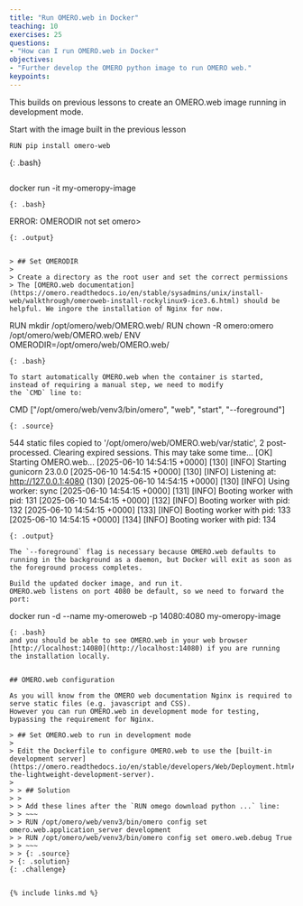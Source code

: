 ```yaml
---
title: "Run OMERO.web in Docker"
teaching: 10
exercises: 25
questions:
- "How can I run OMERO.web in Docker"
objectives:
- "Further develop the OMERO python image to run OMERO web."
keypoints:
---
```


This builds on previous lessons to create an OMERO.web image running in development mode.

Start with the image built in the previous lesson

~~~
RUN pip install omero-web
~~~
{: .bash}
~~~

~~~
docker run -it my-omeropy-image
~~~
{: .bash}
~~~
ERROR: OMERODIR not set
omero>
~~~
{: .output}


> ## Set OMERODIR
>
> Create a directory as the root user and set the correct permissions
> The [OMERO.web documentation](https://omero.readthedocs.io/en/stable/sysadmins/unix/install-web/walkthrough/omeroweb-install-rockylinux9-ice3.6.html) should be helpful. We ingore the installation of Nginx for now.

~~~
RUN mkdir /opt/omero/web/OMERO.web/
RUN chown -R omero:omero  /opt/omero/web/OMERO.web/
ENV OMERODIR=/opt/omero/web/OMERO.web/
~~~
{: .bash}

To start automatically OMERO.web when the container is started, instead of requiring a manual step, we need to modify
the `CMD` line to:
~~~
CMD ["/opt/omero/web/venv3/bin/omero", "web", "start", "--foreground"]
~~~
{: .source}
~~~
544 static files copied to '/opt/omero/web/OMERO.web/var/static', 2 post-processed.
Clearing expired sessions. This may take some time... [OK]
Starting OMERO.web... [2025-06-10 14:54:15 +0000] [130] [INFO] Starting gunicorn 23.0.0
[2025-06-10 14:54:15 +0000] [130] [INFO] Listening at: http://127.0.0.1:4080 (130)
[2025-06-10 14:54:15 +0000] [130] [INFO] Using worker: sync
[2025-06-10 14:54:15 +0000] [131] [INFO] Booting worker with pid: 131
[2025-06-10 14:54:15 +0000] [132] [INFO] Booting worker with pid: 132
[2025-06-10 14:54:15 +0000] [133] [INFO] Booting worker with pid: 133
[2025-06-10 14:54:15 +0000] [134] [INFO] Booting worker with pid: 134
~~~
{: .output}

The `--foreground` flag is necessary because OMERO.web defaults to running in the background as a daemon, but Docker will exit as soon as the foreground process completes.

Build the updated docker image, and run it.
OMERO.web listens on port 4080 be default, so we need to forward the port:
~~~
docker run -d --name my-omeroweb -p 14080:4080 my-omeropy-image
~~~
{: .bash}
and you should be able to see OMERO.web in your web browser [http://localhost:14080](http://localhost:14080) if you are running the installation locally.


## OMERO.web configuration

As you will know from the OMERO web documentation Nginx is required to serve static files (e.g. javascript and CSS).
However you can run OMERO.web in development mode for testing, bypassing the requirement for Nginx.

> ## Set OMERO.web to run in development mode
>
> Edit the Dockerfile to configure OMERO.web to use the [built-in development server](https://omero.readthedocs.io/en/stable/developers/Web/Deployment.html#using-the-lightweight-development-server).
>
> > ## Solution
> >
> > Add these lines after the `RUN omego download python ...` line:
> > ~~~
> > RUN /opt/omero/web/venv3/bin/omero config set omero.web.application_server development
> > RUN /opt/omero/web/venv3/bin/omero config set omero.web.debug True
> > ~~~
> > {: .source}
> {: .solution}
{: .challenge}


{% include links.md %}
